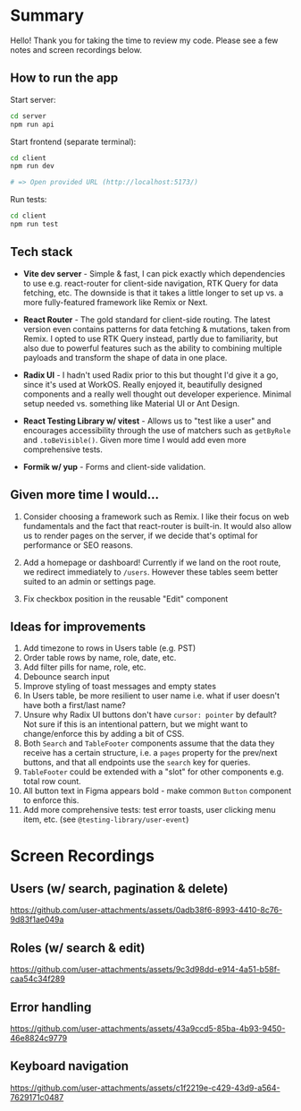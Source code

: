 # Summary

Hello! Thank you for taking the time to review my code. Please see a few notes and screen recordings below.

## How to run the app

Start server:
```bash
cd server
npm run api
```

Start frontend (separate terminal):
```bash
cd client
npm run dev

# => Open provided URL (http://localhost:5173/)
```

Run tests:
```bash
cd client
npm run test
```

## Tech stack

- **Vite dev server** - Simple & fast, I can pick exactly which dependencies to use e.g. react-router for client-side navigation, RTK Query for data fetching, etc. The downside is that it takes a little longer to set up vs. a more fully-featured framework like Remix or Next.

- **React Router** - The gold standard for client-side routing. The latest version even contains patterns for data fetching & mutations, taken from Remix. I opted to use RTK Query instead, partly due to familiarity, but also due to powerful features such as the ability to combining multiple payloads and transform the shape of data in one place.

- **Radix UI** - I hadn't used Radix prior to this but thought I'd give it a go, since it's used at WorkOS. Really enjoyed it, beautifully designed components and a really well thought out developer experience. Minimal setup needed vs. something like Material UI or Ant Design.

- **React Testing Library w/ vitest** - Allows us to "test like a user" and encourages accessibility through the use of matchers such as `getByRole` and `.toBeVisible()`. Given more time I would add even more comprehensive tests.

- **Formik w/ yup** - Forms and client-side validation.

## Given more time I would...

1. Consider choosing a framework such as Remix. I like their focus on web fundamentals and the fact that react-router is built-in. It would also allow us to render pages on the server, if we decide that's optimal for performance or SEO reasons.

2. Add a homepage or dashboard! Currently if we land on the root route, we redirect immediately to `/users`. However these tables seem better suited to an admin or settings page.
   
3. Fix checkbox position in the reusable "Edit" component

## Ideas for improvements

1. Add timezone to rows in Users table (e.g. PST)
2. Order table rows by name, role, date, etc.
3. Add filter pills for name, role, etc.
4. Debounce search input
5. Improve styling of toast messages and empty states
6. In Users table, be more resilient to user name i.e. what if user doesn't have both a first/last name?
7. Unsure why Radix UI buttons don't have `cursor: pointer` by default? Not sure if this is an intentional pattern, but we might want to change/enforce this by adding a bit of CSS.
8. Both `Search` and `TableFooter` components assume that the data they receive has a certain structure, i.e. a `pages` property for the prev/next buttons, and that all endpoints use the `search` key for queries.
9. `TableFooter` could be extended with a "slot" for other components e.g. total row count.
10. All button text in Figma appears bold - make common `Button` component to enforce this.
11. Add more comprehensive tests: test error toasts, user clicking menu item, etc. (see `@testing-library/user-event`)

# Screen Recordings

## Users (w/ search, pagination & delete)

https://github.com/user-attachments/assets/0adb38f6-8993-4410-8c76-9d83f1ae049a

## Roles (w/ search & edit)

https://github.com/user-attachments/assets/9c3d98dd-e914-4a51-b58f-caa54c34f289

## Error handling

https://github.com/user-attachments/assets/43a9ccd5-85ba-4b93-9450-46e8824c9779

## Keyboard navigation

https://github.com/user-attachments/assets/c1f2219e-c429-43d9-a564-7629171c0487
